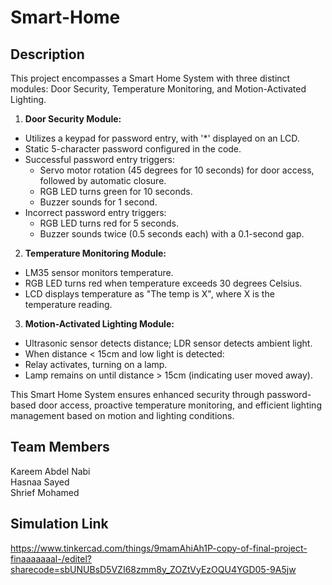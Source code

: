 # Smart-Home





## Description
This project encompasses a Smart Home System with three distinct modules: Door Security, Temperature Monitoring, and Motion-Activated Lighting.

1. **Door Security Module:**
- Utilizes a keypad for password entry, with '*' displayed on an LCD.
- Static 5-character password configured in the code.
- Successful password entry triggers:
  - Servo motor rotation (45 degrees for 10 seconds) for door access, followed by automatic closure.
  - RGB LED turns green for 10 seconds.
  - Buzzer sounds for 1 second.
- Incorrect password entry triggers:
  - RGB LED turns red for 5 seconds.
  - Buzzer sounds twice (0.5 seconds each) with a 0.1-second gap.

2. **Temperature Monitoring Module:**
 - LM35 sensor monitors temperature.
- RGB LED turns red when temperature exceeds 30 degrees Celsius.
- LCD displays temperature as "The temp is X", where X is the temperature reading.

3. **Motion-Activated Lighting Module:**
- Ultrasonic sensor detects distance; LDR sensor detects ambient light.
 - When distance < 15cm and low light is detected:
  - Relay activates, turning on a lamp.
 - Lamp remains on until distance > 15cm (indicating user moved away).

 This Smart Home System ensures enhanced security through password-based door access, proactive temperature monitoring, and efficient lighting management based on motion and lighting conditions.



## Team Members
Kareem Abdel Nabi  
Hasnaa Sayed  
Shrief Mohamed  
## Simulation Link
https://www.tinkercad.com/things/9mamAhiAh1P-copy-of-final-project-finaaaaaaal-/editel?sharecode=sbUNUBsD5VZI68zmm8y_ZOZtVyEzOQU4YGD05-9A5jw


